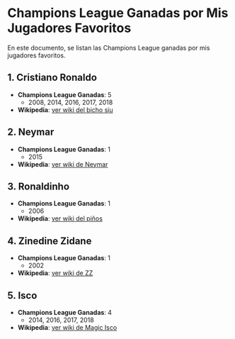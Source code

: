 # Champions League Ganadas por Mis Jugadores Favoritos

En este documento, se listan las Champions League ganadas por mis jugadores favoritos.

## 1. **Cristiano Ronaldo**
   - **Champions League Ganadas**: 5
     - 2008, 2014, 2016, 2017, 2018
   - **Wikipedia**: [ver wiki del bicho siu](https://es.wikipedia.org/wiki/Cristiano_Ronaldo)

## 2. **Neymar**
   - **Champions League Ganadas**: 1
     - 2015
   - **Wikipedia**: [ver wiki de Neymar](https://es.wikipedia.org/wiki/Neymar)

## 3. **Ronaldinho**
   - **Champions League Ganadas**: 1
     - 2006
   - **Wikipedia**: [ver wiki del piños](https://es.wikipedia.org/wiki/Ronaldinho)

## 4. **Zinedine Zidane**
   - **Champions League Ganadas**: 1
     - 2002
   - **Wikipedia**: [ver wiki de ZZ](https://es.wikipedia.org/wiki/Zinedine_Zidane)

## 5. **Isco**
   - **Champions League Ganadas**: 4
     - 2014, 2016, 2017, 2018
   - **Wikipedia**: [ver wiki de Magic Isco](https://es.wikipedia.org/wiki/Isco)